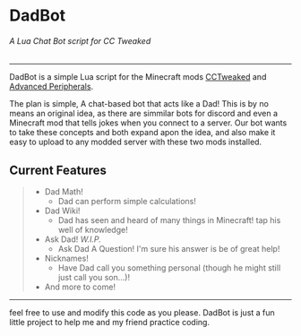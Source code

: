 # DadBot

###### A Lua Chat Bot script for CC Tweaked

---

DadBot is a simple Lua script for the Minecraft mods [CCTweaked](https://www.curseforge.com/minecraft/mc-mods/cc-tweaked/files/4630521) and [Advanced Peripherals](https://www.curseforge.com/minecraft/mc-mods/advanced-peripherals).

The plan is simple, A chat-based bot that acts like a Dad!
This is by no means an original idea, as there are simmilar bots for discord and even a Minecraft mod that tells jokes when you connect to a server.
Our bot wants to take these concepts and both expand apon the idea, and also make it easy to upload to any modded server with these two mods installed.

## Current Features

> - Dad Math!
>      - Dad can perform simple calculations!
> - Dad Wiki!
>      - Dad has seen and heard of many things in Minecraft! tap his well of knowledge!
> - Ask Dad! *W.I.P.*
>      - Ask Dad A Question! I'm sure his answer is be of great help!
> - Nicknames!
>      - Have Dad call you something personal (though he might still just call you son...)!
> - And more to come!

---

feel free to use and modify this code as you please. DadBot is just a fun little project to help me and my friend practice coding.
